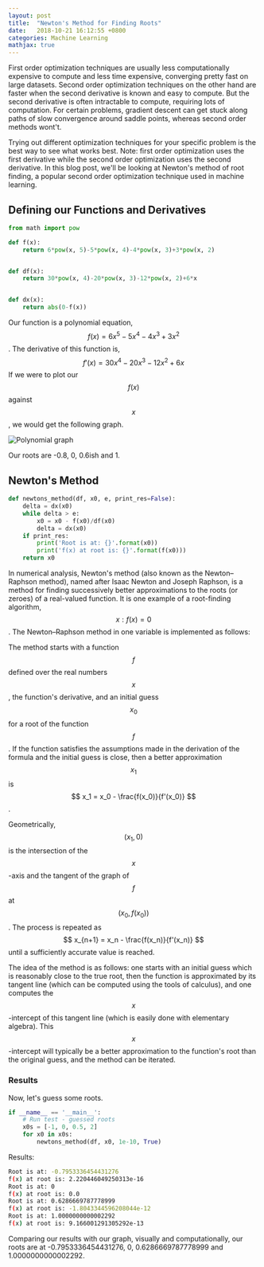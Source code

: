 ```yaml
---
layout: post
title:  "Newton's Method for Finding Roots"
date:   2018-10-21 16:12:55 +0800
categories: Machine Learning
mathjax: true
---
```


First order optimization techniques are usually less computationally expensive to compute and less time expensive, converging pretty fast on large datasets. Second order optimization techniques on the other hand are faster when the second derivative is known and easy to compute. But the second derivative is often intractable to compute, requiring lots of computation. For certain problems, gradient descent can get stuck along paths of slow convergence around saddle points, whereas second order methods wont't.

Trying out different optimization techniques for your specific problem is the best way to see what works best. Note: first order optimization uses the first derivative while the second order optimization uses the second derivative. In this blog post, we'll be looking at Newton's method of root finding, a popular second order optimization technique used in machine learning.

## Defining our Functions and Derivatives

```python
from math import pow

def f(x):
    return 6*pow(x, 5)-5*pow(x, 4)-4*pow(x, 3)+3*pow(x, 2)


def df(x):
    return 30*pow(x, 4)-20*pow(x, 3)-12*pow(x, 2)+6*x


def dx(x):
    return abs(0-f(x))

```

Our function is a polynomial equation, $$ f(x) = 6x^5 - 5x^4 - 4x^3 + 3x^2 $$. The derivative of this function is, $$ f'(x) = 30x^4 - 20x^3 - 12x^2 + 6x $$ If we were to plot our $$ f(x) $$ against $$ x $$, we would get the following graph.

![Polynomial graph]({{site.baseurl}}/assets/img/newtongraph.png)
<br/>

Our roots are -0.8, 0, 0.6ish and 1.

## Newton's Method

```python
def newtons_method(df, x0, e, print_res=False):
	delta = dx(x0)
    while delta > e:
        x0 = x0 - f(x0)/df(x0)
        delta = dx(x0)
    if print_res:
        print('Root is at: {}'.format(x0))
        print('f(x) at root is: {}'.format(f(x0)))
    return x0
```

In numerical analysis, Newton's method (also known as the Newton–Raphson method), named after Isaac Newton and Joseph Raphson, is a method for finding successively better approximations to the roots (or zeroes) of a real-valued function. It is one example of a root-finding algorithm, $$ x:f(x) = 0 $$. The Newton–Raphson method in one variable is implemented as follows:

The method starts with a function $$ f $$ defined over the real numbers $$ x $$, the function's derivative, and an initial guess $$ x_0 $$ for a root of the function $$ f $$. If the function satisfies the assumptions made in the derivation of the formula and the initial guess is close, then a better approximation $$ x_1 $$ is $$ x_1 = x_0 - \frac{f(x_0)}{f'(x_0)} $$.

Geometrically, $$ (x_1, 0) $$ is the intersection of the $$ x $$-axis and the tangent of the graph of $$ f $$ at $$ (x_0, f(x_0)) $$. The process is repeated as $$ x_{n+1} = x_n - \frac{f(x_n)}{f'(x_n)} $$ until a sufficiently accurate value is reached.

The idea of the method is as follows: one starts with an initial guess which is reasonably close to the true root, then the function is approximated by its tangent line (which can be computed using the tools of calculus), and one computes the $$ x $$-intercept of this tangent line (which is easily done with elementary algebra). This $$ x $$-intercept will typically be a better approximation to the function's root than the original guess, and the method can be iterated.

### Results

Now, let's guess some roots.

```python
if __name__ == '__main__':
    # Run test - guessed roots
    x0s = [-1, 0, 0.5, 2]
    for x0 in x0s:
        newtons_method(df, x0, 1e-10, True)
```

Results:

```bash
Root is at: -0.7953336454431276
f(x) at root is: 2.220446049250313e-16
Root is at: 0
f(x) at root is: 0.0
Root is at: 0.6286669787778999
f(x) at root is: -1.8043344596208044e-12
Root is at: 1.0000000000002292
f(x) at root is: 9.166001291305292e-13
```

Comparing our results with our graph, visually and computationally, our roots are at -0.7953336454431276, 0, 0.6286669787778999 and 1.0000000000002292.
